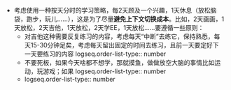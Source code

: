 - 考虑使用一种按天分时的学习策略，每2天顾及一个兴趣，1天休息（放松脑袋，跑步，玩儿……），这是为了尽量**避免上下文切换成本**。比如，2天画画，1天放松，2天吉他，1天放松，2天学EE，1天放松……要遵循一些原则：
	- 对吉他这种需要反复练习的内容，考虑每天“中断”去练它，保持熟悉，每天15-30分钟足矣，考虑每天留出固定的时间去练习，且前一天要定好下一天要练习的内容
	  logseq.order-list-type:: number
	- 不要死板，如果今天啥都不想学，那就摸鱼，做做放空大脑的事情比如运动，玩游戏；如果
	  logseq.order-list-type:: number
	- logseq.order-list-type:: number
